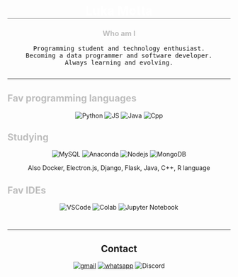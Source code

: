<!--
**luka-motta/luka-motta** is a ✨ _special_ ✨ repository because its `README.md` (this file) appears on your GitHub profile.
-->

<div style="margin-bottom: 2em;">
<h1 style="color: rgb(255, 255, 255);border-bottom: 1px grey solid;" align="center"><b>Luka Motta</b></h1>
<div align="center">
<h3 style="color: rgb(189, 189, 189);">Who am I</h3>
<samp>Programming student and technology enthusiast. <br>Becoming a data programmer and software developer.<br> Always learning and evolving.</samp>
</div>
</div>
<hr>
<div style="margin-bottom: 3em"><br>

<h2 style="margin-top:0;color: rgb(189, 189, 189);"><b>Fav programming languages</b></h3>
<div style="margin-bottom: 2em;" align="center">

![Python](https://img.shields.io/badge/Python-14354C?style=for-the-badge&logo=python&logoColor=white)
![JS](https://img.shields.io/badge/JavaScript-323330?style=for-the-badge&logo=javascript&logoColor=F7DF1E)
![Java](https://img.shields.io/badge/Java-ED8B00?style=for-the-badge&logo=openjdk&logoColor=white)
![Cpp](https://img.shields.io/badge/C%2B%2B-00599C?style=for-the-badge&logo=c%2B%2B&logoColor=white)

</div>

<h2 style="margin-top:0;color: rgb(189, 189, 189);"><b>Studying</b></h3>

<div style="margin-bottom: 2em;" align="center">

![MySQL](https://img.shields.io/badge/MySQL-005C84?style=for-the-badge&logo=mysql&logoColor=white)
![Anaconda](https://img.shields.io/badge/Anaconda-%2344A833.svg?style=for-the-badge&logo=anaconda&logoColor=white)
![Nodejs](https://img.shields.io/badge/Node.js-43853D?style=for-the-badge&logo=node.js&logoColor=white)
![MongoDB](https://img.shields.io/badge/MongoDB-4EA94B?style=for-the-badge&logo=mongodb&logoColor=white)
<p>Also Docker, Electron.js, Django, Flask, Java, C++, R language</p>
</div>

<h2 style="color: rgb(189, 189, 189);"><b>Fav IDEs</b></h2>
<div align="center">

![VSCode](https://img.shields.io/badge/Visual_Studio_Code-0078D4?style=for-the-badge&logo=visual%20studio%20code&logoColor=white)
![Colab](https://img.shields.io/badge/Colab-F9AB00?style=for-the-badge&logo=googlecolab&color=525252)
![Jupyter Notebook](https://img.shields.io/badge/jupyter-%23FA0F00.svg?style=for-the-badge&logo=jupyter&logoColor=white)

</div>
</div>
<hr>

<div align="center">
<h2>Contact</h1>

[![gmail](https://img.shields.io/badge/Gmail-D14836?style=for-the-badge&logo=gmail&logoColor=white)](mailto:lucashmotta.contact@gmail.com?subject="")
[![whatsapp](https://img.shields.io/badge/WhatsApp-25D366?style=for-the-badge&logo=whatsapp&logoColor=white)](https://wa.me/+5543998027391)
![Discord](https://img.shields.io/badge/Discord-%235865F2.svg?style=for-the-badge&logo=discord&logoColor=white)<!-- Coming soon -->

</div>
<!--

thanks for the badges
https://dev.to/envoy_/150-badges-for-github-pnk

-->
